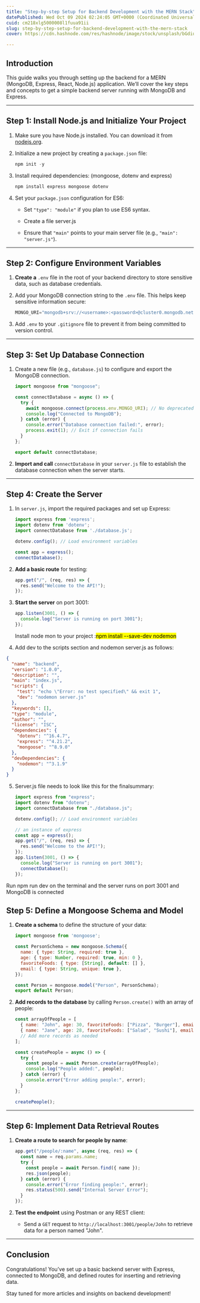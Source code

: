 ```yaml
---
title: "Step-by-step Setup for Backend Development with the MERN Stack"
datePublished: Wed Oct 09 2024 02:24:05 GMT+0000 (Coordinated Universal Time)
cuid: cm218xlg5000008l1fuua91ii
slug: step-by-step-setup-for-backend-development-with-the-mern-stack
cover: https://cdn.hashnode.com/res/hashnode/image/stock/unsplash/bGdiuIyN3Rs/upload/6d3ef8067a7a4278bc2d7c317aa509fa.jpeg

---
```


## Introduction

This guide walks you through setting up the backend for a MERN (MongoDB, Express, React, Node.js) application. We’ll cover the key steps and concepts to get a simple backend server running with MongoDB and Express.

---

## Step 1: Install Node.js and Initialize Your Project

1. Make sure you have Node.js installed. You can download it from [nodejs.org](https://nodejs.org/).
    
2. Initialize a new project by creating a `package.json` file:
    
    ```javascript
    npm init -y
    ```
    
3. Install required dependencies: (mongoose, dotenv and express)
    
    ```javascript
    npm install express mongoose dotenv
    ```
    
4. Set your `package.json` configuration for ES6:
    
    * Set `"type": "module"` if you plan to use ES6 syntax.
        
    * Create a file server.js
        
    * Ensure that `"main"` points to your main server file (e.g., `"main": "server.js"`).
        

---

## Step 2: Configure Environment Variables

1. **Create a** `.env` file in the root of your backend directory to store sensitive data, such as database credentials.
    
2. Add your MongoDB connection string to the `.env` file. This helps keep sensitive information secure:
    
    ```javascript
    MONGO_URI="mongodb+srv://<username>:<password>@cluster0.mongodb.net/persons?retryWrites=true&w=majority"
    ```
    
3. Add `.env` to your `.gitignore` file to prevent it from being committed to version control.
    

---

## Step 3: Set Up Database Connection

1. Create a new file (e.g., `database.js`) to configure and export the MongoDB connection.
    
    ```javascript
    import mongoose from "mongoose";
    
    const connectDatabase = async () => {
      try {
        await mongoose.connect(process.env.MONGO_URI); // No deprecated options
        console.log("Connected to MongoDB");
      } catch (error) {
        console.error("Database connection failed:", error);
        process.exit(1); // Exit if connection fails
      }
    };
    
    export default connectDatabase;
    ```
    
2. **Import and call** `connectDatabase` in your `server.js` file to establish the database connection when the server starts.
    

---

## Step 4: Create the Server

1. In `server.js`, import the required packages and set up Express:
    
    ```javascript
    import express from 'express';
    import dotenv from 'dotenv';
    import connectDatabase from './database.js';
    
    dotenv.config(); // Load environment variables
    
    const app = express();
    connectDatabase();
    ```
    
2. **Add a basic route** for testing:
    
    ```javascript
    app.get("/", (req, res) => {
      res.send("Welcome to the API!");
    });
    ```
    
3. **Start the server** on port 3001:
    
    ```javascript
    app.listen(3001, () => {
      console.log("Server is running on port 3001");
    });
    ```
    
    Install node mon to your project :<mark>npm install --save-dev nodemon</mark>
    
4. Add dev to the scripts section and nodemon server.js as follows:
    

```json
{
  "name": "backend",
  "version": "1.0.0",
  "description": "",
  "main": "index.js",
  "scripts": {
    "test": "echo \"Error: no test specified\" && exit 1",
    "dev": "nodemon server.js"
  },
  "keywords": [],
  "type": "module",
  "author": "",
  "license": "ISC",
  "dependencies": {
    "dotenv": "^16.4.7",
    "express": "^4.21.2",
    "mongoose": "^8.9.0"
  },
  "devDependencies": {
    "nodemon": "^3.1.9"
  }
}
```

5. Server.js file needs to look like this for the finalsummary:
    
    ```javascript
    import express from "express";
    import dotenv from "dotenv";
    import connectDatabase from "./database.js";
    
    dotenv.config(); // Load environment variables
    
    // an instance of express
    const app = express();
    app.get("/", (req, res) => {
      res.send("Welcome to the API!");
    });
    app.listen(3001, () => {
      console.log("Server is running on port 3001");
      connectDatabase();
    });
    ```
    

Run npm run dev on the terminal and the server runs on port 3001 and MongoDB is connected

## Step 5: Define a Mongoose Schema and Model

1. **Create a schema** to define the structure of your data:
    
    ```javascript
    import mongoose from 'mongoose';
    
    const PersonSchema = new mongoose.Schema({
      name: { type: String, required: true },
      age: { type: Number, required: true, min: 0 },
      favoriteFoods: { type: [String], default: [] },
      email: { type: String, unique: true },
    });
    
    const Person = mongoose.model("Person", PersonSchema);
    export default Person;
    ```
    
2. **Add records to the database** by calling `Person.create()` with an array of people:
    
    ```javascript
    const arrayOfPeople = [
      { name: "John", age: 30, favoriteFoods: ["Pizza", "Burger"], email: "john@example.com" },
      { name: "Jane", age: 28, favoriteFoods: ["Salad", "Sushi"], email: "jane@example.com" },
      // Add more records as needed
    ];
    
    const createPeople = async () => {
      try {
        const people = await Person.create(arrayOfPeople);
        console.log("People added:", people);
      } catch (error) {
        console.error("Error adding people:", error);
      }
    };
    
    createPeople();
    ```
    

---

## Step 6: Implement Data Retrieval Routes

1. **Create a route to search for people by name**:
    
    ```javascript
    app.get("/people/:name", async (req, res) => {
      const name = req.params.name;
      try {
        const people = await Person.find({ name });
        res.json(people);
      } catch (error) {
        console.error("Error finding people:", error);
        res.status(500).send("Internal Server Error");
      }
    });
    ```
    
2. **Test the endpoint** using Postman or any REST client:
    
    * Send a `GET` request to `http://localhost:3001/people/John` to retrieve data for a person named "John".
        

---

## Conclusion

Congratulations! You’ve set up a basic backend server with Express, connected to MongoDB, and defined routes for inserting and retrieving data.

Stay tuned for more articles and insights on backend development!